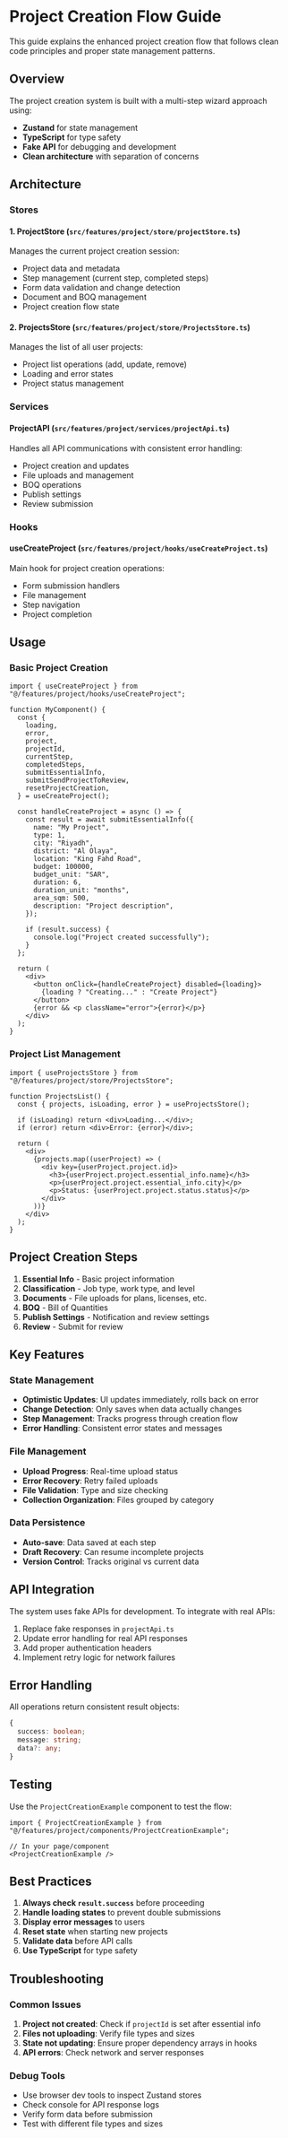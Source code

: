 # Project Creation Flow Guide

This guide explains the enhanced project creation flow that follows clean code principles and proper state management patterns.

## Overview

The project creation system is built with a multi-step wizard approach using:
- **Zustand** for state management
- **TypeScript** for type safety
- **Fake API** for debugging and development
- **Clean architecture** with separation of concerns

## Architecture

### Stores

#### 1. ProjectStore (`src/features/project/store/projectStore.ts`)
Manages the current project creation session:
- Project data and metadata
- Step management (current step, completed steps)
- Form data validation and change detection
- Document and BOQ management
- Project creation flow state

#### 2. ProjectsStore (`src/features/project/store/ProjectsStore.ts`)
Manages the list of all user projects:
- Project list operations (add, update, remove)
- Loading and error states
- Project status management

### Services

#### ProjectAPI (`src/features/project/services/projectApi.ts`)
Handles all API communications with consistent error handling:
- Project creation and updates
- File uploads and management
- BOQ operations
- Publish settings
- Review submission

### Hooks

#### useCreateProject (`src/features/project/hooks/useCreateProject.ts`)
Main hook for project creation operations:
- Form submission handlers
- File management
- Step navigation
- Project completion

## Usage

### Basic Project Creation

```tsx
import { useCreateProject } from "@/features/project/hooks/useCreateProject";

function MyComponent() {
  const {
    loading,
    error,
    project,
    projectId,
    currentStep,
    completedSteps,
    submitEssentialInfo,
    submitSendProjectToReview,
    resetProjectCreation,
  } = useCreateProject();

  const handleCreateProject = async () => {
    const result = await submitEssentialInfo({
      name: "My Project",
      type: 1,
      city: "Riyadh",
      district: "Al Olaya",
      location: "King Fahd Road",
      budget: 100000,
      budget_unit: "SAR",
      duration: 6,
      duration_unit: "months",
      area_sqm: 500,
      description: "Project description",
    });

    if (result.success) {
      console.log("Project created successfully");
    }
  };

  return (
    <div>
      <button onClick={handleCreateProject} disabled={loading}>
        {loading ? "Creating..." : "Create Project"}
      </button>
      {error && <p className="error">{error}</p>}
    </div>
  );
}
```

### Project List Management

```tsx
import { useProjectsStore } from "@/features/project/store/ProjectsStore";

function ProjectsList() {
  const { projects, isLoading, error } = useProjectsStore();

  if (isLoading) return <div>Loading...</div>;
  if (error) return <div>Error: {error}</div>;

  return (
    <div>
      {projects.map((userProject) => (
        <div key={userProject.project.id}>
          <h3>{userProject.project.essential_info.name}</h3>
          <p>{userProject.project.essential_info.city}</p>
          <p>Status: {userProject.project.status.status}</p>
        </div>
      ))}
    </div>
  );
}
```

## Project Creation Steps

1. **Essential Info** - Basic project information
2. **Classification** - Job type, work type, and level
3. **Documents** - File uploads for plans, licenses, etc.
4. **BOQ** - Bill of Quantities
5. **Publish Settings** - Notification and review settings
6. **Review** - Submit for review

## Key Features

### State Management
- **Optimistic Updates**: UI updates immediately, rolls back on error
- **Change Detection**: Only saves when data actually changes
- **Step Management**: Tracks progress through creation flow
- **Error Handling**: Consistent error states and messages

### File Management
- **Upload Progress**: Real-time upload status
- **Error Recovery**: Retry failed uploads
- **File Validation**: Type and size checking
- **Collection Organization**: Files grouped by category

### Data Persistence
- **Auto-save**: Data saved at each step
- **Draft Recovery**: Can resume incomplete projects
- **Version Control**: Tracks original vs current data

## API Integration

The system uses fake APIs for development. To integrate with real APIs:

1. Replace fake responses in `projectApi.ts`
2. Update error handling for real API responses
3. Add proper authentication headers
4. Implement retry logic for network failures

## Error Handling

All operations return consistent result objects:
```typescript
{
  success: boolean;
  message: string;
  data?: any;
}
```

## Testing

Use the `ProjectCreationExample` component to test the flow:
```tsx
import { ProjectCreationExample } from "@/features/project/components/ProjectCreationExample";

// In your page/component
<ProjectCreationExample />
```

## Best Practices

1. **Always check `result.success`** before proceeding
2. **Handle loading states** to prevent double submissions
3. **Display error messages** to users
4. **Reset state** when starting new projects
5. **Validate data** before API calls
6. **Use TypeScript** for type safety

## Troubleshooting

### Common Issues

1. **Project not created**: Check if `projectId` is set after essential info
2. **Files not uploading**: Verify file types and sizes
3. **State not updating**: Ensure proper dependency arrays in hooks
4. **API errors**: Check network and server responses

### Debug Tools

- Use browser dev tools to inspect Zustand stores
- Check console for API response logs
- Verify form data before submission
- Test with different file types and sizes
